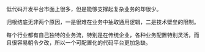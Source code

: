 低代码开发平台市面上很多，但是能够支撑起复杂业务的却很少。

归根结底无非两个原因，一是很难在业务中抽取通用逻辑，二是技术壁垒的限制。



每个行业都有自己独特的业务流，特别是在传统企业，各种业务配置特别灵活，而且很容易朝令夕改，所以一个可配置化的代码平台更加急缺。